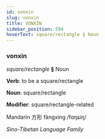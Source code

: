 ```yaml
---
id: vonxin
slug: vonxin
title: VONXİN
sidebar_position: 594
hoverText: square/rectangle § Noun
---
```


### vonxin

*square/rectangle* **§** Noun

**Verb**: to be a square/rectangle

**Noun**: square/rectangle

**Modifier**: square/rectangle-related

Mandarin 方形 fāngxíng /fɑŋɕiŋ/

*Sino-Tibetan Language Family*